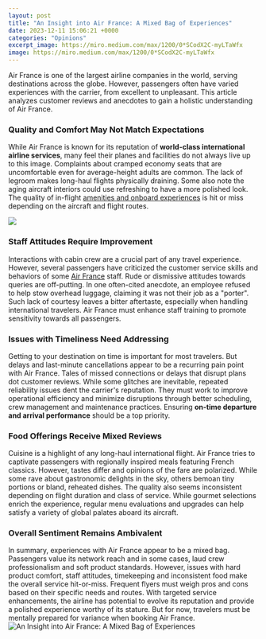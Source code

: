 ```yaml
---
layout: post
title: "An Insight into Air France: A Mixed Bag of Experiences"
date: 2023-12-11 15:06:21 +0000
categories: "Opinions"
excerpt_image: https://miro.medium.com/max/1200/0*SCodX2C-myLTaWfx
image: https://miro.medium.com/max/1200/0*SCodX2C-myLTaWfx
---
```


Air France is one of the largest airline companies in the world, serving destinations across the globe. However, passengers often have varied experiences with the carrier, from excellent to unpleasant. This article analyzes customer reviews and anecdotes to gain a holistic understanding of Air France.
### Quality and Comfort May Not Match Expectations
While Air France is known for its reputation of **world-class international airline services**, many feel their planes and facilities do not always live up to this image. Complaints about cramped economy seats that are uncomfortable even for average-height adults are common. The lack of legroom makes long-haul flights physically draining. Some also note the aging aircraft interiors could use refreshing to have a more polished look. The quality of in-flight [amenities and onboard experiences](https://ustoday.github.io/2024-01-10-mon-voyage-au-royaume-uni/) is hit or miss depending on the aircraft and flight routes.

![](https://thepointsguy.global.ssl.fastly.net/uk/originals/2019/09/IMG_0627.jpg?width=700&amp;dpr=2&amp;auto=webp)
### Staff Attitudes Require Improvement 
Interactions with cabin crew are a crucial part of any travel experience. However, several passengers have criticized the customer service skills and behaviors of some [Air France](https://senprints.com/search?s=Womens+Canyoning+Hobby+Graphic+Themed+Décor+Womens|+Deals&spsid=122536
) staff. Rude or dismissive attitudes towards queries are off-putting. In one often-cited anecdote, an employee refused to help stow overhead luggage, claiming it was not their job as a "porter". Such lack of courtesy leaves a bitter aftertaste, especially when handling international travelers. Air France must enhance staff training to promote sensitivity towards all passengers.
### Issues with Timeliness Need Addressing
Getting to your destination on time is important for most travelers. But delays and last-minute cancellations appear to be a recurring pain point with Air France. Tales of missed connections or delays that disrupt plans dot customer reviews. While some glitches are inevitable, repeated reliability issues dent the carrier's reputation. They must work to improve operational efficiency and minimize disruptions through better scheduling, crew management and maintenance practices. Ensuring **on-time departure and arrival performance** should be a top priority. 
### Food Offerings Receive Mixed Reviews
Cuisine is a highlight of any long-haul international flight. Air France tries to captivate passengers with regionally inspired meals featuring French classics. However, tastes differ and opinions of the fare are polarized. While some rave about gastronomic delights in the sky, others bemoan tiny portions or bland, reheated dishes. The quality also seems inconsistent depending on flight duration and class of service. While gourmet selections enrich the experience, regular menu evaluations and upgrades can help satisfy a variety of global palates aboard its aircraft.
### Overall Sentiment Remains Ambivalent 
In summary, experiences with Air France appear to be a mixed bag. Passengers value its network reach and in some cases, laud crew professionalism and soft product standards. However, issues with hard product comfort, staff attitudes, timekeeping and inconsistent food make the overall service hit-or-miss. Frequent flyers must weigh pros and cons based on their specific needs and routes. With targeted service enhancements, the airline has potential to evolve its reputation and provide a polished experience worthy of its stature. But for now, travelers must be mentally prepared for variance when booking Air France.
![An Insight into Air France: A Mixed Bag of Experiences](https://miro.medium.com/max/1200/0*SCodX2C-myLTaWfx)
